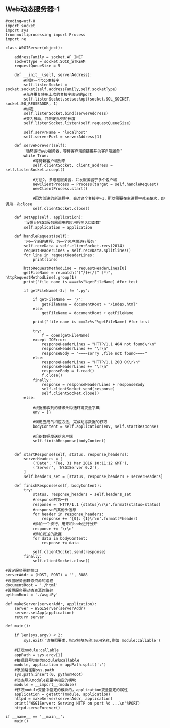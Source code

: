 ## Web动态服务器-1

    #coding=utf-8
    import socket
    import sys
    from multiprocessing import Process
    import re

    class WSGIServer(object):

        addressFamily = socket.AF_INET
        socketType = socket.SOCK_STREAM
        requestQueueSize = 5

        def __init__(self, serverAddress):
            #创建一个tcp套接字
            self.listenSocket = socket.socket(self.addressFamily,self.socketType)
            #允许重复使用上次的套接字绑定的port
            self.listenSocket.setsockopt(socket.SOL_SOCKET, socket.SO_REUSEADDR, 1)
            #绑定
            self.listenSocket.bind(serverAddress)
            #变为被动，并制定队列的长度
            self.listenSocket.listen(self.requestQueueSize)

            self.servrName = "localhost"
            self.serverPort = serverAddress[1]

        def serveForever(self):
            '循环运行web服务器，等待客户端的链接并为客户端服务'
            while True:
                #等待新客户端到来
                self.clientSocket, client_address = self.listenSocket.accept()

                #方法2，多进程服务器，并发服务器于多个客户端
                newClientProcess = Process(target = self.handleRequest)
                newClientProcess.start()

                #因为创建的新进程中，会对这个套接字+1，所以需要在主进程中减去依次，即调用一次close
                self.clientSocket.close()

        def setApp(self, application):
            '设置此WSGI服务器调用的应用程序入口函数'
            self.application = application

        def handleRequest(self):
            '用一个新的进程，为一个客户端进行服务'
            self.recvData = self.clientSocket.recv(2014)
            requestHeaderLines = self.recvData.splitlines()
            for line in requestHeaderLines:
                print(line)

            httpRequestMethodLine = requestHeaderLines[0]
            getFileName = re.match("[^/]+(/[^ ]*)", httpRequestMethodLine).group(1)
            print("file name is ===>%s"%getFileName) #for test

            if getFileName[-3:] != ".py":

                if getFileName == '/':
                    getFileName = documentRoot + "/index.html"
                else:
                    getFileName = documentRoot + getFileName

                print("file name is ===2>%s"%getFileName) #for test

                try:
                    f = open(getFileName)
                except IOError:
                    responseHeaderLines = "HTTP/1.1 404 not found\r\n"
                    responseHeaderLines += "\r\n"
                    responseBody = "====sorry ,file not found===="
                else:
                    responseHeaderLines = "HTTP/1.1 200 OK\r\n"
                    responseHeaderLines += "\r\n"
                    responseBody = f.read()
                    f.close()
                finally:
                    response = responseHeaderLines + responseBody
                    self.clientSocket.send(response)
                    self.clientSocket.close()
            else:

                #根据接收到的请求头构造环境变量字典
                env = {}

                #调用应用的相应方法，完成动态数据的获取
                bodyContent = self.application(env, self.startResponse)

                #组织数据发送给客户端
                self.finishResponse(bodyContent)


        def startResponse(self, status, response_headers):
            serverHeaders = [
                ('Date', 'Tue, 31 Mar 2016 10:11:12 GMT'),
                ('Server', 'WSGIServer 0.2'),
            ]
            self.headers_set = [status, response_headers + serverHeaders]

        def finishResponse(self, bodyContent):
            try:
                status, response_headers = self.headers_set
                #response的第一行
                response = 'HTTP/1.1 {status}\r\n'.format(status=status)
                #response的其他头信息
                for header in response_headers:
                    response += '{0}: {1}\r\n'.format(*header)
                #添加一个换行，用来和body进行分开
                response += '\r\n'
                #添加发送的数据
                for data in bodyContent:
                    response += data

                self.clientSocket.send(response)
            finally:
                self.clientSocket.close()

    #设定服务器的端口
    serverAddr = (HOST, PORT) = '', 8888
    #设置服务器静态资源的路径
    documentRoot = './html'
    #设置服务器动态资源的路径
    pythonRoot = './wsgiPy'

    def makeServer(serverAddr, application):
        server = WSGIServer(serverAddr)
        server.setApp(application)
        return server

    def main():

        if len(sys.argv) < 2:
            sys.exit('请按照要求，指定模块名称:应用名称,例如 module:callable')

        #获取module:callable
        appPath = sys.argv[1]
        #根据冒号切割为module和callable
        module, application = appPath.split(':')
        #添加路径套sys.path
        sys.path.insert(0, pythonRoot)
        #动态导入module变量中指定的模块
        module = __import__(module)
        #获取module变量中指定的模块的，application变量指定的属性
        application = getattr(module, application)
        httpd = makeServer(serverAddr, application)
        print('WSGIServer: Serving HTTP on port %d ...\n'%PORT)
        httpd.serveForever()

    if __name__ == '__main__':
        main()

